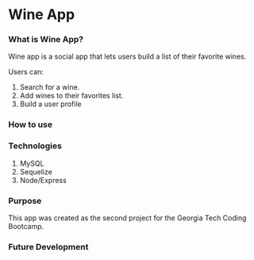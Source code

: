 # Wine App

### What is Wine App?

Wine app is a social app that lets users build a list of their favorite wines. 

Users can: 

1. Search for a wine.
2. Add wines to their favorites list.
3. Build a user profile


### How to use 


### Technologies

1. MySQL
2. Sequelize
2. Node/Express

### Purpose

This app was created as the second project for the Georgia Tech Coding Bootcamp.

### Future Development



